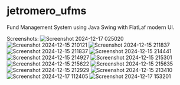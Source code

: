 # jetromero_ufms
Fund Management System using Java Swing with FlatLaf modern UI.

Screenshots:
![Screenshot 2024-12-17 025020](https://github.com/user-attachments/assets/95078591-00cc-4857-aa69-69abbac21351)
![Screenshot 2024-12-15 210121](https://github.com/user-attachments/assets/8c6bf12b-05ad-4344-9dc2-17349b386c7d)
![Screenshot 2024-12-15 211837](https://github.com/user-attachments/assets/50f0a2d5-de50-4b61-8e6d-20b1ab944746)
![Screenshot 2024-12-15 211837](https://github.com/user-attachments/assets/31c4eb0a-42b6-4d66-b0d9-087ceec974ff)
![Screenshot 2024-12-15 214441](https://github.com/user-attachments/assets/c3950030-b437-4462-a282-0fa99ca49ad7)
![Screenshot 2024-12-15 214927](https://github.com/user-attachments/assets/c7d94ac4-7a25-464c-b3f5-140944efe94d)
![Screenshot 2024-12-15 215301](https://github.com/user-attachments/assets/2c8ff272-f1b9-4523-a5ab-2f07a5360430)
![Screenshot 2024-12-15 215622](https://github.com/user-attachments/assets/7d6002f0-8e32-4588-8233-8ffa593fdc71)
![Screenshot 2024-12-15 215635](https://github.com/user-attachments/assets/c4ed242b-4e4f-4aa3-943d-9a5ae860937e)
![Screenshot 2024-12-15 212929](https://github.com/user-attachments/assets/f604c02c-f5db-479f-beb4-f69ac5aeb4f0)
![Screenshot 2024-12-15 213410](https://github.com/user-attachments/assets/bec18691-9408-47d4-9b7f-436d35deed54)
![Screenshot 2024-12-17 112405](https://github.com/user-attachments/assets/ed284d11-c755-4e9b-a20a-f98cb8586e10)
![Screenshot 2024-12-17 153201](https://github.com/user-attachments/assets/3dc4be34-2656-4800-8d47-6d4730c14741)

